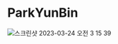 # ParkYunBin

![스크린샷 2023-03-24 오전 3 15 39](https://user-images.githubusercontent.com/80672561/227308632-d46644a7-ce8a-4821-9e56-b076c9bf8ace.png)
